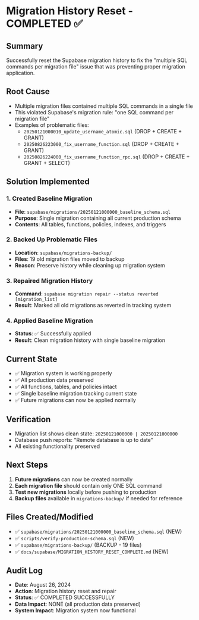 # Migration History Reset - COMPLETED ✅

## Summary

Successfully reset the Supabase migration history to fix the "multiple SQL commands per migration file" issue that was preventing proper migration application.

## Root Cause

- Multiple migration files contained multiple SQL commands in a single file
- This violated Supabase's migration rule: "one SQL command per migration file"
- Examples of problematic files:
  - `20250121000010_update_username_atomic.sql` (DROP + CREATE + GRANT)
  - `20250826223000_fix_username_function.sql` (DROP + CREATE + GRANT)
  - `20250826224000_fix_username_function_rpc.sql` (DROP + CREATE + GRANT + SELECT)

## Solution Implemented

### 1. Created Baseline Migration

- **File**: `supabase/migrations/20250121000000_baseline_schema.sql`
- **Purpose**: Single migration containing all current production schema
- **Contents**: All tables, functions, policies, indexes, and triggers

### 2. Backed Up Problematic Files

- **Location**: `supabase/migrations-backup/`
- **Files**: 19 old migration files moved to backup
- **Reason**: Preserve history while cleaning up migration system

### 3. Repaired Migration History

- **Command**: `supabase migration repair --status reverted [migration_list]`
- **Result**: Marked all old migrations as reverted in tracking system

### 4. Applied Baseline Migration

- **Status**: ✅ Successfully applied
- **Result**: Clean migration history with single baseline migration

## Current State

- ✅ Migration system is working properly
- ✅ All production data preserved
- ✅ All functions, tables, and policies intact
- ✅ Single baseline migration tracking current state
- ✅ Future migrations can now be applied normally

## Verification

- Migration list shows clean state: `20250121000000 | 20250121000000`
- Database push reports: "Remote database is up to date"
- All existing functionality preserved

## Next Steps

1. **Future migrations** can now be created normally
2. **Each migration file** should contain only ONE SQL command
3. **Test new migrations** locally before pushing to production
4. **Backup files** available in `migrations-backup/` if needed for reference

## Files Created/Modified

- ✅ `supabase/migrations/20250121000000_baseline_schema.sql` (NEW)
- ✅ `scripts/verify-production-schema.sql` (NEW)
- ✅ `supabase/migrations-backup/` (BACKUP - 19 files)
- ✅ `docs/supabase/MIGRATION_HISTORY_RESET_COMPLETE.md` (NEW)

## Audit Log

- **Date**: August 26, 2024
- **Action**: Migration history reset and repair
- **Status**: ✅ COMPLETED SUCCESSFULLY
- **Data Impact**: NONE (all production data preserved)
- **System Impact**: Migration system now functional
